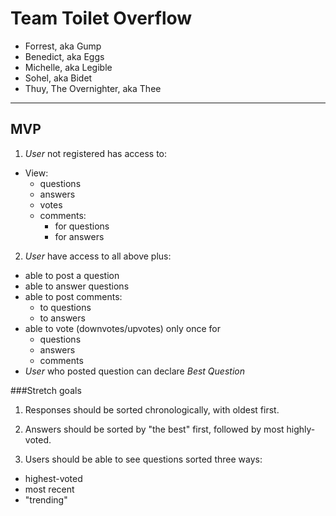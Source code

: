# Team Toilet Overflow

- Forrest, aka Gump
- Benedict, aka Eggs
- Michelle, aka Legible
- Sohel, aka Bidet
- Thuy, The Overnighter, aka Thee

-------------------------
## MVP

1. _User_ not registered has access to:
  - View:
    - questions
    - answers
    - votes
    - comments:
      - for questions
      - for answers
2. _User_ have access to all above plus:
  - able to post a question
  - able to answer questions
  - able to post comments:
    - to questions
    - to answers
  - able to vote (downvotes/upvotes) only once for
    - questions
    - answers
    - comments
  - _User_ who posted question can declare _Best Question_

###Stretch goals

1. Responses should be sorted chronologically, with oldest first.
2. Answers should be sorted by "the best" first, followed by most highly-voted.

1. Users should be able to see questions sorted three ways:
  - highest-voted
  - most recent
  - "trending"
